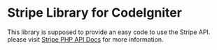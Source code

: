 # Stripe Library for CodeIgniter

This library is supposed to provide an easy code to use the Stripe API.
please visit [Stripe PHP API Docs](https://stripe.com/docs/api/php) for more information.
